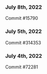 ### July 8th, 2022

Commit #15790

### July 5th, 2022

Commit #314353


### July 4th, 2022

Commit #72281
